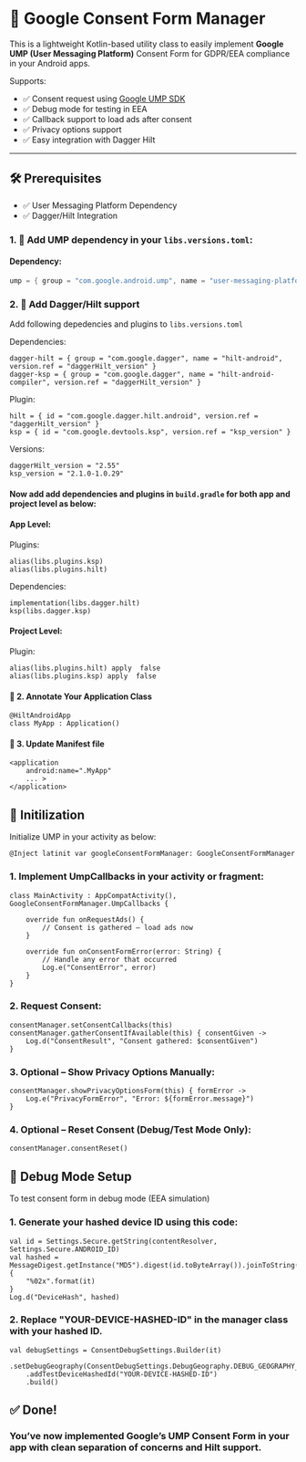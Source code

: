 # 📜 Google Consent Form Manager

This is a lightweight Kotlin-based utility class to easily implement **Google UMP (User Messaging Platform)** Consent Form for GDPR/EEA compliance in your Android apps.

Supports:
- ✅ Consent request using [Google UMP SDK](https://developers.google.com/admob/android/privacy)
- ✅ Debug mode for testing in EEA
- ✅ Callback support to load ads after consent
- ✅ Privacy options support
- ✅ Easy integration with Dagger Hilt

---

## 🛠️ Prerequisites

- ✅ User Messaging Platform Dependency
- ✅ Dagger/Hilt Integration

### 1. 📌 Add UMP dependency in your `libs.versions.toml`:

#### Dependency:
```kotlin dsl
ump = { group = "com.google.android.ump", name = "user-messaging-platform", version.ref = "ump_version" }
```

### 2. 📌 Add Dagger/Hilt support

Add following depedencies and plugins to `libs.versions.toml`

Dependencies:
```depdencies
dagger-hilt = { group = "com.google.dagger", name = "hilt-android", version.ref = "daggerHilt_version" }
dagger-ksp = { group = "com.google.dagger", name = "hilt-android-compiler", version.ref = "daggerHilt_version" }
```
Plugin:
```plugin
hilt = { id = "com.google.dagger.hilt.android", version.ref = "daggerHilt_version" }
ksp = { id = "com.google.devtools.ksp", version.ref = "ksp_version" }
```
Versions:
```versions
daggerHilt_version = "2.55"
ksp_version = "2.1.0-1.0.29"
```

#### Now add add dependencies and plugins in `build.gradle` for both app and project level as below:
#### App Level:

Plugins:
```plugin
alias(libs.plugins.ksp)
alias(libs.plugins.hilt)
```
Dependencies:
```depdencies
implementation(libs.dagger.hilt)
ksp(libs.dagger.ksp)
```
#### Project Level:
Plugin:
```plugin
alias(libs.plugins.hilt) apply  false
alias(libs.plugins.ksp) apply  false
```

#### 📌 2. Annotate Your Application Class

```anotate
@HiltAndroidApp
class MyApp : Application()
```

#### 📌 3. Update Manifest file

```update
<application
    android:name=".MyApp"
    ... >
</application>
```

## 📜 Initilization
Initialize UMP in your activity as below:

```initialize
@Inject latinit var googleConsentFormManager: GoogleConsentFormManager
```

### 1. Implement UmpCallbacks in your activity or fragment:

```callbacks
class MainActivity : AppCompatActivity(), GoogleConsentFormManager.UmpCallbacks {

    override fun onRequestAds() {
        // Consent is gathered — load ads now
    }

    override fun onConsentFormError(error: String) {
        // Handle any error that occurred
        Log.e("ConsentError", error)
    }
}
```

### 2. Request Consent:

```request
consentManager.setConsentCallbacks(this)
consentManager.gatherConsentIfAvailable(this) { consentGiven ->
    Log.d("ConsentResult", "Consent gathered: $consentGiven")
}
```

### 3. Optional – Show Privacy Options Manually:

```optional
consentManager.showPrivacyOptionsForm(this) { formError ->
    Log.e("PrivacyFormError", "Error: ${formError.message}")
}
```

### 4. Optional – Reset Consent (Debug/Test Mode Only):

```debug cancel
consentManager.consentReset()
```
## 🧪 Debug Mode Setup
To test consent form in debug mode (EEA simulation)

### 1. Generate your hashed device ID using this code:

```debug
val id = Settings.Secure.getString(contentResolver, Settings.Secure.ANDROID_ID)
val hashed = MessageDigest.getInstance("MD5").digest(id.toByteArray()).joinToString("") {
    "%02x".format(it)
}
Log.d("DeviceHash", hashed)
```

### 2. Replace "YOUR-DEVICE-HASHED-ID" in the manager class with your hashed ID.

```replace
val debugSettings = ConsentDebugSettings.Builder(it)
    .setDebugGeography(ConsentDebugSettings.DebugGeography.DEBUG_GEOGRAPHY_EEA)
    .addTestDeviceHashedId("YOUR-DEVICE-HASHED-ID")
    .build()
```

## ✅ Done!
### You’ve now implemented Google’s UMP Consent Form in your app with clean separation of concerns and Hilt support.


